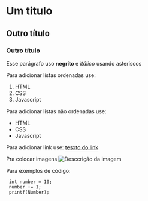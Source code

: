# Um titulo
## Outro título
### Outro título

Esse parágrafo uso **negrito** e *itálico* usando asteriscos

Para adicionar listas ordenadas use:
1. HTML
2. CSS
3. Javascript

Para adicionar listas não ordenadas use:
- HTML
- CSS
- Javascript

Para adicionar link use:
[tesxto do link](www.google.com.br)

Pra colocar imagens
![Desccrição da imagem](https://picsum.photos/id/237/200/300)

Para exemplos de código:
```
 int number = 10; 
 number += 1;     
 printf(Number);
```

   
